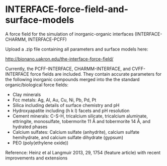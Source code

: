 # INTERFACE-force-field-and-surface-models
A force field for the simulation of inorganic-organic interfaces (INTERFACE-CHARMM, INTERFACE-PCFF)
 
Upload a .zip file containing all parameters and surface models here:

http://bionano.uakron.edu/the-interface-force-field/

Currently, the PCFF-INTERFACE, CHARMM-INTERFACE, and CVFF-INTERFACE force fields are included. They contain accurate parameters for the following inorganic compounds merged into the the standard organic/biological force fields:

- Clay minerals
- Fcc metals: Ag, Al, Au, Cu, Ni, Pb, Pd, Pt
- Silica including details of surface chemistry and pH 
- Hydroxyapatite including (h k l) facets and pH resolution
- Cement minerals: C-S-H, tricalcium silicate, tricalcium aluminate, ettringite, monosulfate, tobermorite 11 Å and tobermorite 14 Å, and hydrated phases
- Calcium sulfates: Calcium sulfate (anhydrite), calcium sulfate hemihydrate, and calcium sulfate dihydrate (gypsum)
- PEO (poly(ethylene oxide))

Reference: Heinz et al Langmuir 2013, 29, 1754 (feature article) with recent improvements and extensions
